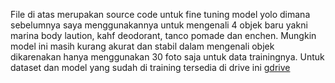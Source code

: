 File di atas merupakan source code untuk fine tuning model yolo dimana sebelumnya saya menggunakannya untuk mengenali 4 objek baru yakni marina body laution, kahf deodorant, tanco pomade dan enchen. Mungkin model ini masih kurang akurat dan stabil dalam mengenali objek dikarenakan hanya menggunakan 30 foto saja untuk data trainingnya. Untuk dataset dan model yang sudah di training tersedia di drive ini <a href="https://drive.google.com/drive/folders/1ELYgfd6pIoYQLTzbch6FHwVxGhfe90UN?usp=sharing" target="_blank">gdrive</a>
